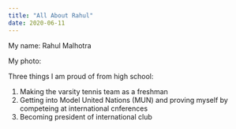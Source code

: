 ```yaml
---
title: "All About Rahul"
date: 2020-06-11
---
```

My name: Rahul Malhotra

My photo:

Three things I am proud of from high school:
1. Making the varsity tennis team as a freshman
2. Getting into Model United Nations (MUN) and proving myself by competeing at international cnferences
3. Becoming president of international club
